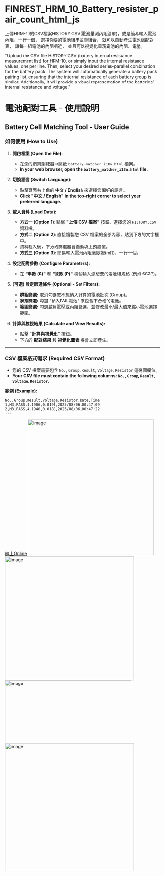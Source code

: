 # FINREST_HRM_10_Battery_resister_pair_count_html_js
上傳HRM-10的CSV檔案HISTORY.CSV(電池量測內阻清單)，或是簡易輸入電池內阻，一行一個，
選擇你要的電池組串並聯組合， 就可以自動產生電池組配對表， 讓每一組電池的內阻相近， 並且可以視覺化呈現電池的內阻、電壓。

"Upload the CSV file HISTORY.CSV (battery internal resistance measurement list) for HRM-10, or simply input the internal resistance values, one per line. Then, select your desired series-parallel combination for the battery pack. The system will automatically generate a battery pack pairing list, ensuring that the internal resistance of each battery group is similar. Additionally, it will provide a visual representation of the batteries' internal resistance and voltage."

# 電池配對工具 - 使用說明

## Battery Cell Matching Tool - User Guide

### 如何使用 (How to Use)

1.  **開啟檔案 (Open the File):**
    *   在您的網頁瀏覽器中開啟 `battery_matcher_i18n.html` 檔案。
    *   **In your web browser, open the `battery_matcher_i18n.html` file.**

2.  **切換語言 (Switch Language):**
    *   點擊頁面右上角的 **中文 / English** 來選擇您偏好的語言。
    *   **Click "中文 / English" in the top-right corner to select your preferred language.**

3.  **載入資料 (Load Data):**
    *   **方式一 (Option 1):** 點擊 **"上傳 CSV 檔案"** 按鈕，選擇您的 `HISTORY.CSV` 資料檔。
    *   **方式二 (Option 2):** 直接複製您 CSV 檔案的全部內容，貼到下方的文字框中。
    *   資料載入後，下方的篩選器會自動填上預設值。
    *   **方式三 (Option 3):** 簡易輸入電池內阻毫歐姆(mΩ)，一行一個。

4.  **設定配對參數 (Configure Parameters):**
    *   在 **"串數 (S)"** 和 **"並數 (P)"** 欄位輸入您想要的電池組規格 (例如 6S3P)。

5.  **(可選) 設定篩選條件 (Optional - Set Filters):**
    *   **群組篩選:** 取消勾選您不想納入計算的電池批次 (Group)。
    *   **狀態篩選:** 勾選 "納入FAIL電池" 來包含不合格的電池。
    *   **範圍篩選:** 勾選啟用電壓或內阻篩選，並修改最小/最大值來縮小電池選擇範圍。

6.  **計算與檢視結果 (Calculate and View Results):**
    *   點擊 **"計算與視覺化"** 按鈕。
    *   下方的 **配對結果** 和 **視覺化圖表** 將會立即產生。
---

### CSV 檔案格式需求 (Required CSV Format)

-   您的 CSV 檔案需要包含 `No.`, `Group`, `Result`, `Voltage`, `Resistor` 這幾個欄位。
-   **Your CSV file must contain the following columns: `No.`, `Group`, `Result`, `Voltage`, `Resistor`.**

**範例 (Example):**
```csv
No.,Group,Result,Voltage,Resistor,Date,Time
1,M3,PASS,4.1906,0.0196,2025/08/06,00:47:09
2,M3,PASS,4.1940,0.0181,2025/08/06,00:47:22
...
```
[線上Online](https://void.ics.app/cdn/battery_matcher_i18n.html)
<img width="410" height="442" alt="image" src="https://github.com/user-attachments/assets/e69ccdba-f06c-4358-a752-177814010005" />
<img width="419" height="403" alt="image" src="https://github.com/user-attachments/assets/ec6902c3-8106-47fe-8b5f-3dc9b837b88a" />
<img width="410" height="206" alt="image" src="https://github.com/user-attachments/assets/2ad69c9d-462e-4140-a14d-9acf4330b9b3" />
<img width="419" height="416" alt="image" src="https://github.com/user-attachments/assets/bcee246f-3eaf-48f3-bf40-6f9e9daf0cbf" />



